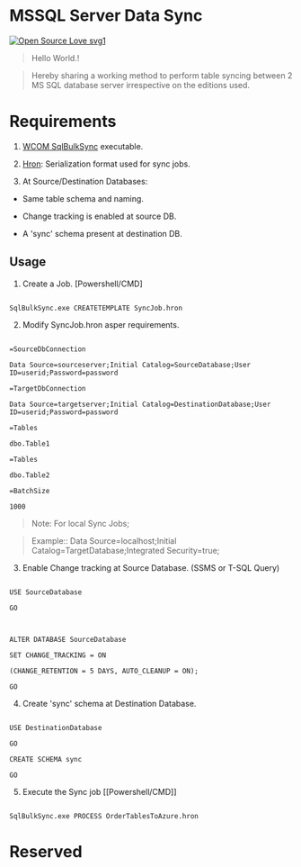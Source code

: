   

# MSSQL Server Data Sync
[![Open Source Love svg1](https://badges.frapsoft.com/os/v1/open-source.svg?v=103)](https://github.com/ellerbrock/open-source-badges/)
  

>Hello World.!

  

>Hereby sharing a working method to perform table syncing between 2 MS SQL database server irrespective on the editions used.

  



  

# Requirements

  

1. [WCOM SqlBulkSync](https://csharp.hotexamples.com/examples/WCOM.SqlBulkSync/TableVersion/-/php-tableversion-class-examples.html) executable.

2. [Hron](https://github.com/mrange/hron): Serialization format used for sync jobs.

3. At Source/Destination Databases:

* Same table schema and naming.

* Change tracking is enabled at source DB.

* A 'sync' schema present at destination DB.

  
  

## Usage

  

1. Create a Job. [Powershell/CMD]

  

```

SqlBulkSync.exe CREATETEMPLATE SyncJob.hron

```

2. Modify SyncJob.hron asper requirements.

  

```

=SourceDbConnection

Data Source=sourceserver;Initial Catalog=SourceDatabase;User ID=userid;Password=password

=TargetDbConnection

Data Source=targetserver;Initial Catalog=DestinationDatabase;User ID=userid;Password=password

=Tables

dbo.Table1

=Tables

dbo.Table2

=BatchSize

1000

```

>Note: For local Sync Jobs;

>

>Example:: Data Source=localhost;Initial Catalog=TargetDatabase;Integrated Security=true;

  

3. Enable Change tracking at Source Database. (SSMS or T-SQL Query)

```

USE SourceDatabase

GO

  

ALTER DATABASE SourceDatabase

SET CHANGE_TRACKING = ON

(CHANGE_RETENTION = 5 DAYS, AUTO_CLEANUP = ON);

GO

```

4. Create 'sync' schema at Destination Database.

```

USE DestinationDatabase

GO

CREATE SCHEMA sync

GO

```

5. Execute the Sync job [[Powershell/CMD]]

```

SqlBulkSync.exe PROCESS OrderTablesToAzure.hron

```

  

# Reserved